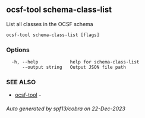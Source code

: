 ## ocsf-tool schema-class-list

List all classes in the OCSF schema

```
ocsf-tool schema-class-list [flags]
```

### Options

```
  -h, --help            help for schema-class-list
      --output string   Output JSON file path
```

### SEE ALSO

* [ocsf-tool](ocsf-tool.md)	 - 

###### Auto generated by spf13/cobra on 22-Dec-2023
